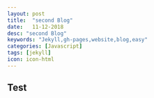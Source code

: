 ```yaml
---
layout: post
title:  "second Blog"
date:   11-12-2018
desc: "second Blog"
keywords: "Jekyll,gh-pages,website,blog,easy"
categories: [Javascript]
tags: [jekyll]
icon: icon-html
---
```

## Test